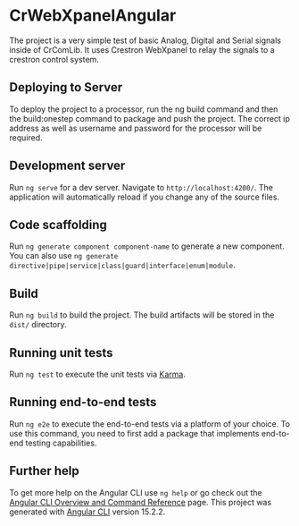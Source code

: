# CrWebXpanelAngular

The project is a very simple test of basic Analog, Digital and Serial signals inside of CrComLib. It uses Crestron WebXpanel to relay the signals to a crestron control system.

## Deploying to Server
To deploy the project to a processor, run the ng build command and then the build:onestep command to package and push the project. The correct ip address as well as username and password for the processor will be required.

## Development server

Run `ng serve` for a dev server. Navigate to `http://localhost:4200/`. The application will automatically reload if you change any of the source files.

## Code scaffolding

Run `ng generate component component-name` to generate a new component. You can also use `ng generate directive|pipe|service|class|guard|interface|enum|module`.

## Build

Run `ng build` to build the project. The build artifacts will be stored in the `dist/` directory.

## Running unit tests

Run `ng test` to execute the unit tests via [Karma](https://karma-runner.github.io).

## Running end-to-end tests

Run `ng e2e` to execute the end-to-end tests via a platform of your choice. To use this command, you need to first add a package that implements end-to-end testing capabilities.

## Further help

To get more help on the Angular CLI use `ng help` or go check out the [Angular CLI Overview and Command Reference](https://angular.io/cli) page.
This project was generated with [Angular CLI](https://github.com/angular/angular-cli) version 15.2.2.
